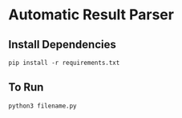 # Automatic Result Parser 

## Install Dependencies 
    pip install -r requirements.txt

## To Run 
```python3 filename.py```